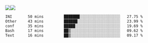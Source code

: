 <div style="display: flex; flex-direction: row;">
<img style="height: auto; width: auto;" class="img" src="https://raw.githubusercontent.com/blazepp/github-stats/master/generated/overview.svg#gh-dark-mode-only" />
<img style="height: auto; width: auto;" class="img" src="https://raw.githubusercontent.com/blazepp/github-stats/master/generated/languages.svg#gh-dark-mode-only" />
</div>

<div style="display: flex; flex-direction: row;">
<!--START_SECTION:waka-->

```txt
INI       50 mins         ███████░░░░░░░░░░░░░░░░░░   27.75 %
Other     43 mins         ██████░░░░░░░░░░░░░░░░░░░   23.99 %
conf      35 mins         █████░░░░░░░░░░░░░░░░░░░░   19.69 %
Bash      17 mins         ██▒░░░░░░░░░░░░░░░░░░░░░░   09.62 %
Text      16 mins         ██▒░░░░░░░░░░░░░░░░░░░░░░   09.17 %
```

<!--END_SECTION:waka-->
</div>
